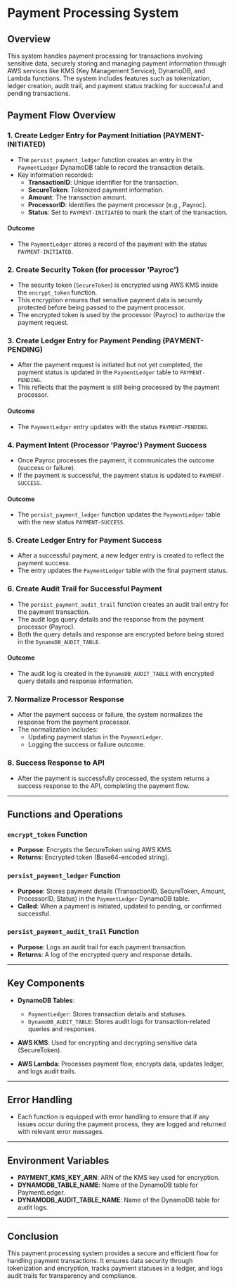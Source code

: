 # Payment Processing System 

## Overview

This system handles payment processing for transactions involving sensitive data, securely storing and managing payment information through AWS services like KMS (Key Management Service), DynamoDB, and Lambda functions. The system includes features such as tokenization, ledger creation, audit trail, and payment status tracking for successful and pending transactions.

## Payment Flow Overview

### 1. **Create Ledger Entry for Payment Initiation (PAYMENT-INITIATED)**

- The `persist_payment_ledger` function creates an entry in the `PaymentLedger` DynamoDB table to record the transaction details.
- Key information recorded:
  - **TransactionID**: Unique identifier for the transaction.
  - **SecureToken**: Tokenized payment information.
  - **Amount**: The transaction amount.
  - **ProcessorID**: Identifies the payment processor (e.g., Payroc).
  - **Status**: Set to `PAYMENT-INITIATED` to mark the start of the transaction.

#### Outcome
- The `PaymentLedger` stores a record of the payment with the status `PAYMENT-INITIATED`.

### 2. **Create Security Token (for processor 'Payroc')**

- The security token (`SecureToken`) is encrypted using AWS KMS inside the `encrypt_token` function.
- This encryption ensures that sensitive payment data is securely protected before being passed to the payment processor.
- The encrypted token is used by the processor (Payroc) to authorize the payment request.

### 3. **Create Ledger Entry for Payment Pending (PAYMENT-PENDING)**

- After the payment request is initiated but not yet completed, the payment status is updated in the `PaymentLedger` table to `PAYMENT-PENDING`.
- This reflects that the payment is still being processed by the payment processor.

#### Outcome
- The `PaymentLedger` entry updates with the status `PAYMENT-PENDING`.

### 4. **Payment Intent (Processor 'Payroc') Payment Success**

- Once Payroc processes the payment, it communicates the outcome (success or failure).
- If the payment is successful, the payment status is updated to `PAYMENT-SUCCESS`.

#### Outcome
- The `persist_payment_ledger` function updates the `PaymentLedger` table with the new status `PAYMENT-SUCCESS`.

### 5. **Create Ledger Entry for Payment Success**

- After a successful payment, a new ledger entry is created to reflect the payment success.
- The entry updates the `PaymentLedger` table with the final payment status.

### 6. **Create Audit Trail for Successful Payment**

- The `persist_payment_audit_trail` function creates an audit trail entry for the payment transaction.
- The audit logs query details and the response from the payment processor (Payroc).
- Both the query details and response are encrypted before being stored in the `DynamoDB_AUDIT_TABLE`.

#### Outcome
- The audit log is created in the `DynamoDB_AUDIT_TABLE` with encrypted query details and response information.

### 7. **Normalize Processor Response**

- After the payment success or failure, the system normalizes the response from the payment processor.
- The normalization includes:
  - Updating payment status in the `PaymentLedger`.
  - Logging the success or failure outcome.

### 8. **Success Response to API**

- After the payment is successfully processed, the system returns a success response to the API, completing the payment flow.

---

## Functions and Operations

### `encrypt_token` Function
- **Purpose**: Encrypts the SecureToken using AWS KMS.
- **Returns**: Encrypted token (Base64-encoded string).

### `persist_payment_ledger` Function
- **Purpose**: Stores payment details (TransactionID, SecureToken, Amount, ProcessorID, Status) in the `PaymentLedger` DynamoDB table.
- **Called**: When a payment is initiated, updated to pending, or confirmed successful.

### `persist_payment_audit_trail` Function
- **Purpose**: Logs an audit trail for each payment transaction.
- **Returns**: A log of the encrypted query and response details.

---

## Key Components

- **DynamoDB Tables**:
  - `PaymentLedger`: Stores transaction details and statuses.
  - `DynamoDB_AUDIT_TABLE`: Stores audit logs for transaction-related queries and responses.

- **AWS KMS**: Used for encrypting and decrypting sensitive data (SecureToken).
- **AWS Lambda**: Processes payment flow, encrypts data, updates ledger, and logs audit trails.

---

## Error Handling

- Each function is equipped with error handling to ensure that if any issues occur during the payment process, they are logged and returned with relevant error messages.

---

## Environment Variables

- **PAYMENT_KMS_KEY_ARN**: ARN of the KMS key used for encryption.
- **DYNAMODB_TABLE_NAME**: Name of the DynamoDB table for PaymentLedger.
- **DYNAMODB_AUDIT_TABLE_NAME**: Name of the DynamoDB table for audit logs.

---

## Conclusion

This payment processing system provides a secure and efficient flow for handling payment transactions. It ensures data security through tokenization and encryption, tracks payment statuses in a ledger, and logs audit trails for transparency and compliance.
